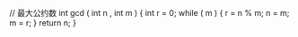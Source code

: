
// 最大公约数
int gcd ( int n , int m )
{
    int r = 0;
    while ( m )
    {
        r = n % m;
        n = m;
        m = r;
    }
    return n;
}
